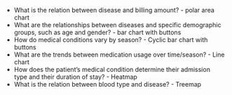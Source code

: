 
- What is the relation between disease and billing amount? - polar area chart
- What are the relationships between diseases and specific demographic groups, such as age and gender? - bar chart with buttons
- How do medical conditions vary by season? - Cyclic bar chart with buttons
- What are the trends between medication usage over time/season? - Line chart
- How does the patient’s medical condition determine their admission type and their duration of stay? - Heatmap
- What is the relation between blood type and disease? - Treemap